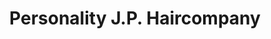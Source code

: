 ---
title: "Personality J.P. Haircompany"
url: /koeln/personality-j-p-haircompany/
shop: Friseur
---